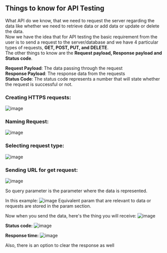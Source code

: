 ## Things to know for API Testing
What API do we know, that we need to request the server regarding the data like whether we need to retrieve data or add data or update or delete the data.   
Now we have the idea that for API testing the basic requirement from the user is to send a request to the server/database and we have 4 particular types of requests, **GET, POST, PUT, and DELETE**.   
The other things to know are the **Request payload, Response payload and Status code**.     

__Request Payload__: The data passing through the request    
__Response Payload__: The response data from the requests    
__Status Code__: The status code represents a number that will state whether the request is successful or not.    

### Creating HTTPS requests:
![image](https://github.com/Mohesh-mkp/API_Testing_Basics/assets/101304247/094445c9-27ff-4962-a4d3-d80ec486a6cf)
### Naming Request:
![image](https://github.com/Mohesh-mkp/API_Testing_Basics/assets/101304247/21b29186-1686-49ed-95f6-1970626b2688)
### Selecting request type:
![image](https://github.com/Mohesh-mkp/API_Testing_Basics/assets/101304247/c1921d1b-de6c-436a-b016-376e74e3d21f)
### Sending URL for get request:
![image](https://github.com/Mohesh-mkp/API_Testing_Basics/assets/101304247/6bfee7d8-e9eb-4887-a044-7ddfa30565cc)

So query parameter is the parameter where the data is represented.

In this example:
![image](https://github.com/Mohesh-mkp/API_Testing_Basics/assets/101304247/e612e854-eda9-4a99-8742-1aefa01bc38f)
Equivalent param that are relevant to data or requests are stored in the param section.


Now when you send the data, here's the thing you will receive:
![image](https://github.com/Mohesh-mkp/API_Testing_Basics/assets/101304247/4a75a8af-6d17-4e86-a200-32590bbb5799)

__Status code:__
![image](https://github.com/Mohesh-mkp/API_Testing_Basics/assets/101304247/2a2ffd53-50b8-44b8-b42f-bdcf76fa33e3)

__Response time:__
![image](https://github.com/Mohesh-mkp/API_Testing_Basics/assets/101304247/d0031b31-5e45-4fa1-94f7-c3cd1e4878ca)

Also, there is an option to clear the response as well
